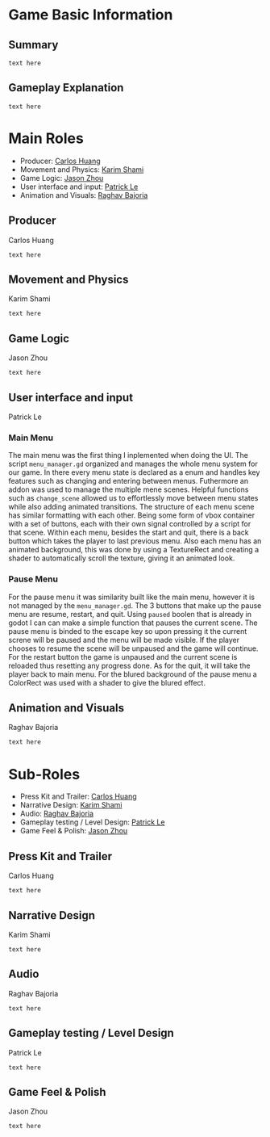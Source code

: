 # Game Basic Information

## Summary

`text here`

## Gameplay Explanation

`text here`

# Main Roles

- Producer: [Carlos Huang](https://github.com/cahuang10)
- Movement and Physics: [Karim Shami](https://github.com/BoiPlex)
- Game Logic: [Jason Zhou](https://github.com/khromeengine)
- User interface and input: [Patrick Le](https://github.com/patple)
- Animation and Visuals: [Raghav Bajoria](https://github.com/RaghavsScarletSplendour)

## Producer
Carlos Huang

`text here`

## Movement and Physics
Karim Shami

`text here`

## Game Logic
Jason Zhou

`text here`

## User interface and input
Patrick Le

### Main Menu

The main menu was the first thing I inplemented when doing the UI. The script `menu_manager.gd` organized and manages the whole menu system for our game. In there every menu state is declared as a enum and handles key features such as changing and entering between menus. Futhermore an addon was used to manage the multiple mene scenes. Helpful functions such as `change_scene` allowed us to effortlessly move between menu states while also adding animated transitions. The structure of each menu scene has similar formatting with each other. Being some form of vbox container with a set of buttons, each with their own signal controlled by a script for that scene. Within each menu, besides the start and quit, there is a back button which takes the player to last previous menu. Also each menu has an animated background, this was done by using a TextureRect and creating a shader to automatically scroll the texture, giving it an animated look.

### Pause Menu

For the pause menu it was similarity built like the main menu, however it is not managed by the `menu_manager.gd`. The 3 buttons that make up the pause menu are resume, restart, and quit. Using `paused` boolen that is already in godot I can can make a simple function that pauses the current scene. The pause menu is binded to the escape key so upon pressing it the current screne will be paused and the menu will be made visible. If the player chooses to resume the scene will be unpaused and the game will continue. For the restart button the game is unpaused and the current scene is reloaded thus resetting any progress done. As for the quit, it will take the player back to main menu. For the blured background of the pause menu a ColorRect was used with a shader to give the blured effect.

## Animation and Visuals
Raghav Bajoria

`text here`

# Sub-Roles

- Press Kit and Trailer: [Carlos Huang](https://github.com/cahuang10)
- Narrative Design: [Karim Shami](https://github.com/BoiPlex)
- Audio: [Raghav Bajoria](https://github.com/RaghavsScarletSplendour)
- Gameplay testing / Level Design: [Patrick Le](https://github.com/patple)
- Game Feel & Polish: [Jason Zhou](https://github.com/khromeengine)

## Press Kit and Trailer
Carlos Huang

`text here`

## Narrative Design
Karim Shami

`text here`

## Audio
Raghav Bajoria

`text here`

## Gameplay testing / Level Design
Patrick Le

`text here`

## Game Feel & Polish
Jason Zhou

`text here`
